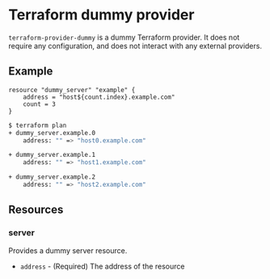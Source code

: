 # Terraform dummy provider

`terraform-provider-dummy` is a dummy Terraform provider. It does not
require any configuration, and does not interact with any external
providers.

## Example

```
resource "dummy_server" "example" {
	address = "host${count.index}.example.com"
	count = 3
}
```

```sh
$ terraform plan
+ dummy_server.example.0
    address: "" => "host0.example.com"

+ dummy_server.example.1
    address: "" => "host1.example.com"

+ dummy_server.example.2
    address: "" => "host2.example.com"
```

## Resources

### server

Provides a dummy server resource.

* `address` - (Required) The address of the resource
